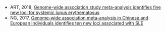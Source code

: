 * ART, 2018, [Genome-wide association study meta-analysis identifies five new loci for systemic lupus erythematosus](https://arthritis-research.biomedcentral.com/articles/10.1186/s13075-018-1604-1)
* NG, 2017, [Genome-wide association meta-analysis in Chinese and European individuals identifies ten new loci associated with SLE](https://www.nature.com/articles/ng.3603)

